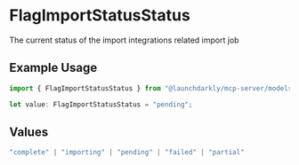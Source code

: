 # FlagImportStatusStatus

The current status of the import integrations related import job

## Example Usage

```typescript
import { FlagImportStatusStatus } from "@launchdarkly/mcp-server/models/components";

let value: FlagImportStatusStatus = "pending";
```

## Values

```typescript
"complete" | "importing" | "pending" | "failed" | "partial"
```